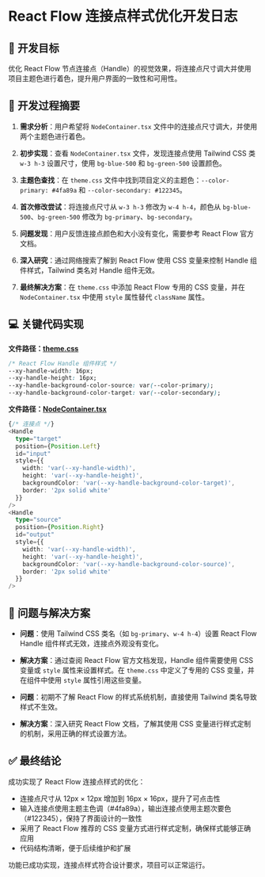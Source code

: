 # React Flow 连接点样式优化开发日志

## 🎯 开发目标

优化 React Flow 节点连接点（Handle）的视觉效果，将连接点尺寸调大并使用项目主题色进行着色，提升用户界面的一致性和可用性。

## 📝 开发过程摘要

1. **需求分析**：用户希望将 `NodeContainer.tsx` 文件中的连接点尺寸调大，并使用两个主题色进行着色。

2. **初步实现**：查看 `NodeContainer.tsx` 文件，发现连接点使用 Tailwind CSS 类 `w-3 h-3` 设置尺寸，使用 `bg-blue-500` 和 `bg-green-500` 设置颜色。

3. **主题色查找**：在 `theme.css` 文件中找到项目定义的主题色：`--color-primary: #4fa89a` 和 `--color-secondary: #122345`。

4. **首次修改尝试**：将连接点尺寸从 `w-3 h-3` 修改为 `w-4 h-4`，颜色从 `bg-blue-500`、`bg-green-500` 修改为 `bg-primary`、`bg-secondary`。

5. **问题发现**：用户反馈连接点颜色和大小没有变化，需要参考 React Flow 官方文档。

6. **深入研究**：通过网络搜索了解到 React Flow 使用 CSS 变量来控制 Handle 组件样式，Tailwind 类名对 Handle 组件无效。

7. **最终解决方案**：在 `theme.css` 中添加 React Flow 专用的 CSS 变量，并在 `NodeContainer.tsx` 中使用 `style` 属性替代 `className` 属性。

## 💻 关键代码实现

**文件路径：[theme.css](https://github.com/JacksonHe04/flow-flat/tree/main/src/styles/theme.css)**

```css
/* React Flow Handle 组件样式 */
--xy-handle-width: 16px;
--xy-handle-height: 16px;
--xy-handle-background-color-source: var(--color-primary);
--xy-handle-background-color-target: var(--color-secondary);
```

**文件路径：[NodeContainer.tsx](https://github.com/JacksonHe04/flow-flat/tree/main/src/components/Node/NodeContainer.tsx)**

```typescript
{/* 连接点 */}
<Handle 
  type="target" 
  position={Position.Left} 
  id="input" 
  style={{
    width: 'var(--xy-handle-width)',
    height: 'var(--xy-handle-height)',
    backgroundColor: 'var(--xy-handle-background-color-target)',
    border: '2px solid white'
  }}
/>
<Handle 
  type="source" 
  position={Position.Right} 
  id="output" 
  style={{
    width: 'var(--xy-handle-width)',
    height: 'var(--xy-handle-height)',
    backgroundColor: 'var(--xy-handle-background-color-source)',
    border: '2px solid white'
  }}
/>
```

## 🐛 问题与解决方案

- **问题**：使用 Tailwind CSS 类名（如 `bg-primary`、`w-4 h-4`）设置 React Flow Handle 组件样式无效，连接点外观没有变化。
- **解决方案**：通过查阅 React Flow 官方文档发现，Handle 组件需要使用 CSS 变量或 `style` 属性来设置样式。在 `theme.css` 中定义了专用的 CSS 变量，并在组件中使用 `style` 属性引用这些变量。

- **问题**：初期不了解 React Flow 的样式系统机制，直接使用 Tailwind 类名导致样式不生效。
- **解决方案**：深入研究 React Flow 文档，了解其使用 CSS 变量进行样式定制的机制，采用正确的样式设置方法。

## ✅ 最终结论

成功实现了 React Flow 连接点样式的优化：
- 连接点尺寸从 12px × 12px 增加到 16px × 16px，提升了可点击性
- 输入连接点使用主题主色调（#4fa89a），输出连接点使用主题次要色（#122345），保持了界面设计的一致性
- 采用了 React Flow 推荐的 CSS 变量方式进行样式定制，确保样式能够正确应用
- 代码结构清晰，便于后续维护和扩展

功能已成功实现，连接点样式符合设计要求，项目可以正常运行。